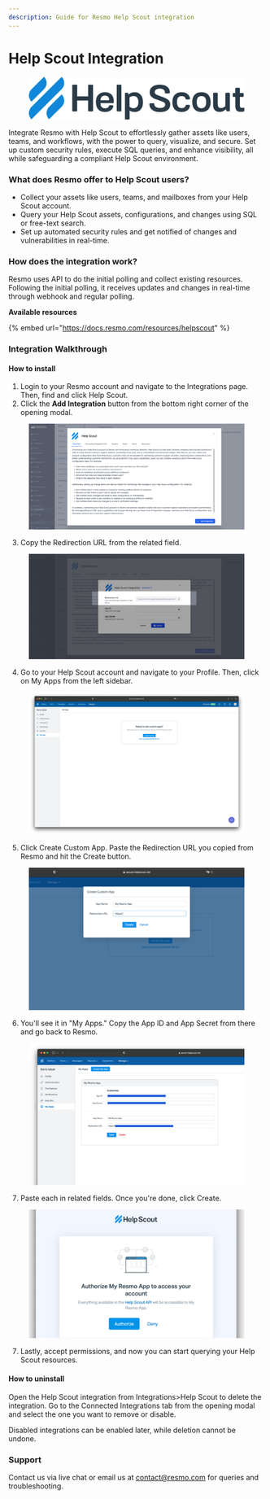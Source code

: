 ```yaml
---
description: Guide for Resmo Help Scout integration
---
```


# Help Scout Integration

<figure><img src="../.gitbook/assets/helpscout-logo.svg" alt=""><figcaption></figcaption></figure>

Integrate Resmo with Help Scout to effortlessly gather assets like users, teams, and workflows, with the power to query, visualize, and secure. Set up custom security rules, execute SQL queries, and enhance visibility, all while safeguarding a compliant Help Scout environment.

### What does Resmo offer to Help Scout users?

* Collect your assets like users, teams, and mailboxes from your Help Scout account.
* Query your Help Scout assets, configurations, and changes using SQL or free-text search.
* Set up automated security rules and get notified of changes and vulnerabilities in real-time.

### How does the integration work?

Resmo uses API to do the initial polling and collect existing resources. Following the initial polling, it receives updates and changes in real-time through webhook and regular polling.

**Available resources**

{% embed url="https://docs.resmo.com/resources/helpscout" %}

### Integration Walkthrough

#### How to install

1. Login to your Resmo account and navigate to the Integrations page. Then, find and click Help Scout.
2. Click the **Add Integration** button from the bottom right corner of the opening modal.

<figure><img src="../.gitbook/assets/add-helpscout.png" alt=""><figcaption></figcaption></figure>

3. Copy the Redirection URL from the related field.

<figure><img src="../.gitbook/assets/redirection-url.png" alt=""><figcaption></figcaption></figure>

4. Go to your Help Scout account and navigate to your Profile. Then, click on My Apps from the left sidebar.&#x20;

<figure><img src="../.gitbook/assets/my-apps.jpg" alt=""><figcaption></figcaption></figure>

5. Click Create Custom App. Paste the Redirection URL you copied from Resmo and hit the Create button.

<figure><img src="../.gitbook/assets/create-custom-app.png" alt=""><figcaption></figcaption></figure>

6. You'll see it in "My Apps." Copy the App ID and App Secret from there and go back to Resmo.

<figure><img src="../.gitbook/assets/created-apps.png" alt=""><figcaption></figcaption></figure>

7. Paste each in related fields. Once you're done, click Create.

<figure><img src="../.gitbook/assets/permissions (1).jpg" alt=""><figcaption></figcaption></figure>

7. Lastly, accept permissions, and now you can start querying your Help Scout resources.

#### How to uninstall

Open the Help Scout integration from Integrations>Help Scout to delete the integration. Go to the Connected Integrations tab from the opening modal and select the one you want to remove or disable.&#x20;

Disabled integrations can be enabled later, while deletion cannot be undone.

### Support

Contact us via live chat or email us at contact@resmo.com for queries and troubleshooting.
